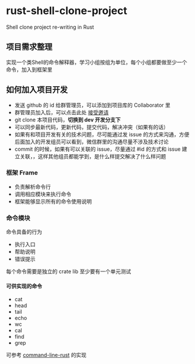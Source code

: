 # rust-shell-clone-project
Shell clone project re-writing in Rust

## 项目需求整理
实现一个类Shell的命令解释器，学习小组按组为单位，每个小组都要做至少一个命令，加入到框架里

## 如何加入项目开发
* 发送 github 的 id 给群管理员，可以添加到项目库的 Collaborator 里
* 群管理员加入后，可以点击此处 [接受邀请](https://github.com/os2edu/rust-shell-clone-project/invitations)
* git clone 本项目代码，**切换到 dev 开发分支下**
* 可以同步最新代码，更新代码，提交代码，解决冲突（如果有的话）
* 如果有和项目开发有关的技术问题，尽可能通过发 issue 的方式来沟通，方便后面加入的开发组员可以看到，微信群里的沟通尽量不涉及技术讨论
* commit 的时候，如果有可以关联的 issue，尽量通过 #id 的方式和 issue 建立关联，，这样其他组员都能学到，是什么样提交解决了什么样问题

### 框架 Frame
* 负责解析命令行
* 调用相应模块来执行命令
* 框架能够显示所有的命令使用说明

### 命令模块
命令具备的行为
* 执行入口
* 帮助说明
* 错误提示

每个命令需要是独立的 crate lib
至少要有一个单元测试

#### 可供实现的命令
* cat
* head
* tail
* echo
* wc
* cal
* find
* grep

可参考 [command-line-rust](https://gitee.com/chyyuu/command-line-rust) 的实现
